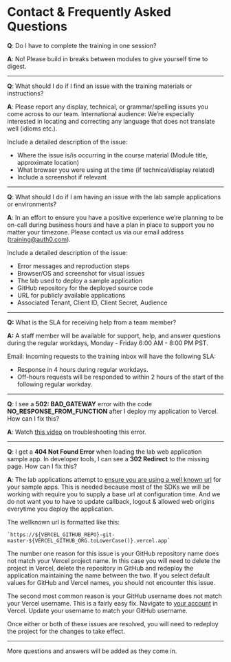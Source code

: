 # Contact & Frequently Asked Questions


**Q**: Do I have to complete the training in one session?

**A**: No! Please build in breaks between modules to give yourself time to digest.

---

**Q**: What should I do if I find an issue with the training materials or instructions?

**A**: Please report any display, technical, or grammar/spelling issues you come across to our team. International audience: We’re especially interested in locating and correcting any language that does not translate well (idioms etc.). 

Include a detailed description of the issue:

- Where the issue is/is occurring in the course material (Module title, approximate location)
- What browser you were using at the time (if technical/display related)
- Include a screenshot if relevant

---

**Q**: What should I do if I am having an issue with the lab sample applications or environments?

**A**: In an effort to ensure you have a positive experience we’re planning to be on-call during business hours and have a plan in place to support you no matter your timezone. Please contact us via our email address ([training@auth0.com](mailto:training@auth0.com)). 

Include a detailed description of the issue:

- Error messages and reproduction steps
- Browser/OS and screenshot for visual issues
- The lab used to deploy a sample application
- GitHub repository for the deployed source code
- URL for publicly available applications
- Associated Tenant, Client ID, Client Secret, Audience 

---

**Q:** What is the SLA for receiving help from a team member?

**A:** A staff member will be available for support, help, and answer questions during the regular workdays, Monday - Friday 6:00 AM - 8:00 PM PST.

Email: Incoming requests to the training inbox will have the following SLA:
- Response in 4 hours during regular workdays.
- Off-hours requests will be responded to within 2 hours of the start of the following regular workday.

---

**Q**: I see a **502: BAD_GATEWAY** error with the code **NO_RESPONSE_FROM_FUNCTION** after I deploy my application to Vercel. How can I fix this?

**A**: Watch [this video](https://auth0-1.wistia.com/medias/t48iertwqs) on troubleshooting this error.

---

**Q**: I get a **404 Not Found Error** when loading the lab web application sample app. In developer tools, I can see a **302 Redirect** to the missing page. How can I fix this?

**A**: The lab applications attempt to [ensure you are using a well known url](https://github.com/auth0/auth0-product-education-labs/blob/master/apps/regular-web-app-express/v1.0/env-config.js#L13-L25) for your sample apps. This is needed because most of the SDKs we will be working with require you to supply a base url at configuration time. And we do not want you to have to update callback, logout & allowed web origins everytime you deploy the application.

The wellknown url is formatted like this:

```
`https://${VERCEL_GITHUB_REPO}-git-master-${VERCEL_GITHUB_ORG.toLowerCase()}.vercel.app`
```

The number one reason for this issue is your GitHub repository name does not match your Vercel project name. In this case you will need to delete the project in Vercel, delete the repository in GitHub and redeploy the application maintaining the name between the two. If you select default values for GitHub and Vercel names, you should not encounter this issue.


The second most common reason is your GitHub username does not match your Vercel username. This is a fairly easy fix. Navigate to [your account](https://vercel.com/account) in Vercel. Update your username to match your GitHub username.

Once either or both of these issues are resolved, you will need to redeploy the project for the changes to take effect.

---

More questions and answers will be added as they come in. 
